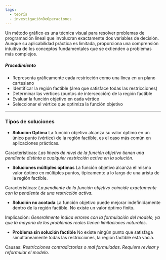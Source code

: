```yaml
---
tags:
  - teoría
  - investigaciónDeOperaciones
---
```

Un método gráfico es una técnica visual para resolver problemas de programación lineal que involucran exactamente dos variables de decisión. Aunque su aplicabilidad práctica es limitada, proporciona una comprensión intuitiva de los conceptos fundamentales que se extienden a problemas más complejos.

##### Procedimiento
- Representa gráficamente cada restricción como una línea en un plano cartesiano
- Identificar la región factible (área que satisface todas las restricciones)
- Determinar las vértices (puntos de intersección) de la región factible
- Evaluar la función objetivo en cada vértice
- Seleccionar el vértice que optimiza la función objetivo
***
### Tipos de soluciones
- **Solución Optima**
La función objetivo alcanza su valor óptimo en un único punto (vértice) de la región factible, es el caso más común en aplicaciones prácticas.

Características: *Las líneas de nivel de la función objetivo tienen una pendiente distinta a cualquier restricción activa en la solución.*

- **Soluciones múltiples óptimas**
La función objetivo alcanza el mismo valor óptimo en múltiples puntos, típicamente a lo largo de una arista de la región factible.

Características: *La pendiente de la función objetivo coincide exactamente con la pendiente de una restricción activa*.

- **Solución no acotada**
La función objetivo puede mejorar indefinidamente dentro de la región factible. No existe un valor óptimo finito.

Implicación: *Generalmente indica errores con la formulación del modelo, ya que la mayoría de los problemas reales tienen limitaciones naturales*.

- **Problema sin solución factible**
No existe ningún punto que satisfaga simultáneamente todas las restricciones, la región factible está vacía. 

Causas: *Restricciones contradictorias o mal formuladas. Requiere revisar y reformular el modelo*.